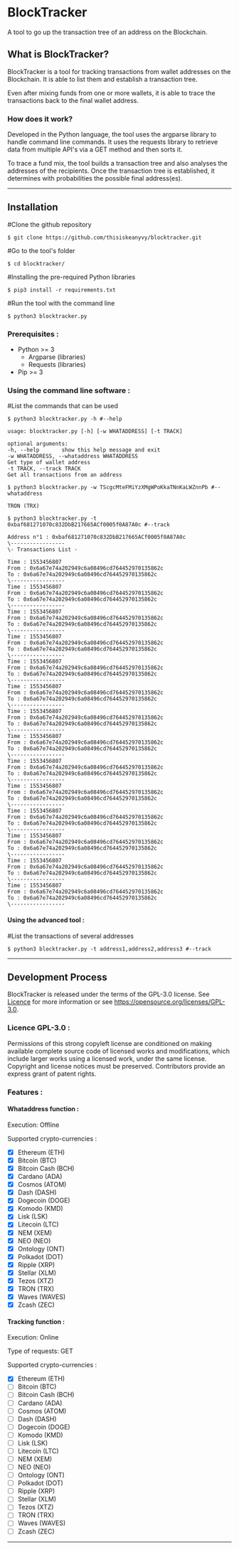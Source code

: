 # BlockTracker
A tool to go up the transaction tree of an address on the Blockchain.

## What is BlockTracker?

BlockTracker is a tool for tracking transactions from wallet addresses on the Blockchain. It is able to list them and establish a transaction tree. 

Even after mixing funds from one or more wallets, it is able to trace the transactions back to the final wallet address.

### How does it work?

Developed in the Python language, the tool uses the argparse library to handle command line commands. It uses the requests library to retrieve data from multiple API's via a GET method and then sorts it.

To trace a fund mix, the tool builds a transaction tree and also analyses the addresses of the recipients. Once the transaction tree is established, it determines with probabilities the possible final address(es).

------

## Installation

#Clone the github repository

```shell
$ git clone https://github.com/thisiskeanyvy/blocktracker.git
```

#Go to the tool's folder

```shell
$ cd blocktracker/
```

#Installing the pre-required Python libraries

```shell
$ pip3 install -r requirements.txt
```

#Run the tool with the command line

```shell
$ python3 blocktracker.py
```

### Prerequisites :

- Python >= 3
  - Argparse (libraries)
  - Requests (libraries)
- Pip >= 3

### Using the command line software :

#List the commands that can be used

```shell
$ python3 blocktracker.py -h #--help 
```

```shell
usage: blocktracker.py [-h] [-w WHATADDRESS] [-t TRACK] 

optional arguments: 
-h, --help       show this help message and exit 
-w WHATADDRESS, --whataddress WHATADDRESS 
Get type of wallet address 
-t TRACK, --track TRACK 
Get all transactions from an address
```

```shell
$ python3 blocktracker.py -w TScgcMteFMiYzXMgWPoKkaTNnKaLWZnnPb #--whataddress
```

```shell
TRON (TRX)
```

```shell
$ python3 blocktracker.py -t 0xbaf681271070c832DbB217665ACf0005f0A87A0c #--track
```

```shell
Address n°1 : 0xbaf681271070c832DbB217665ACf0005f0A87A0c 
\----------------- 
\- Transactions List - 

Time : 1553456807 
From : 0x6a67e74a202949c6a08496cd764452970135862c 
To : 0x6a67e74a202949c6a08496cd764452970135862c 
\----------------- 
Time : 1553456807 
From : 0x6a67e74a202949c6a08496cd764452970135862c 
To : 0x6a67e74a202949c6a08496cd764452970135862c 
\----------------- 
Time : 1553456807 
From : 0x6a67e74a202949c6a08496cd764452970135862c 
To : 0x6a67e74a202949c6a08496cd764452970135862c 
\----------------- 
Time : 1553456807 
From : 0x6a67e74a202949c6a08496cd764452970135862c 
To : 0x6a67e74a202949c6a08496cd764452970135862c 
\----------------- 
Time : 1553456807 
From : 0x6a67e74a202949c6a08496cd764452970135862c 
To : 0x6a67e74a202949c6a08496cd764452970135862c 
\----------------- 
Time : 1553456807 
From : 0x6a67e74a202949c6a08496cd764452970135862c 
To : 0x6a67e74a202949c6a08496cd764452970135862c 
\----------------- 
Time : 1553456807 
From : 0x6a67e74a202949c6a08496cd764452970135862c 
To : 0x6a67e74a202949c6a08496cd764452970135862c 
\----------------- 
Time : 1553456807 
From : 0x6a67e74a202949c6a08496cd764452970135862c 
To : 0x6a67e74a202949c6a08496cd764452970135862c 
\----------------- 
Time : 1553456807 
From : 0x6a67e74a202949c6a08496cd764452970135862c 
To : 0x6a67e74a202949c6a08496cd764452970135862c 
\----------------- 
Time : 1553456807 
From : 0x6a67e74a202949c6a08496cd764452970135862c 
To : 0x6a67e74a202949c6a08496cd764452970135862c 
\----------------- 
Time : 1553456807 
From : 0x6a67e74a202949c6a08496cd764452970135862c 
To : 0x6a67e74a202949c6a08496cd764452970135862c 
\----------------- 
Time : 1553456807 
From : 0x6a67e74a202949c6a08496cd764452970135862c 
To : 0x6a67e74a202949c6a08496cd764452970135862c 
\----------------- 
Time : 1553456807 
From : 0x6a67e74a202949c6a08496cd764452970135862c 
To : 0x6a67e74a202949c6a08496cd764452970135862c 
\----------------- 
Time : 1553456807 
From : 0x6a67e74a202949c6a08496cd764452970135862c 
To : 0x6a67e74a202949c6a08496cd764452970135862c 
\-----------------
```



#### Using the advanced tool :

#List the transactions of several addresses

```shell
$ python3 blocktracker.py -t address1,address2,address3 #--track
```

------

## Development Process

BlockTracker is released under the terms of the GPL-3.0 license. See [Licence](https://github.com/thisiskeanyvy/blocktracker/blob/main/LICENSE) for more information or see https://opensource.org/licenses/GPL-3.0.

### Licence GPL-3.0 :

Permissions of this strong copyleft license are conditioned on making available complete source code of licensed works and modifications, which include larger works using a licensed work, under the same license. Copyright and license notices must be preserved. Contributors provide an express grant of patent rights.

### Features :

#### Whataddress function :

Execution: Offline

Supported crypto-currencies :

- [x] Ethereum (ETH)
- [x] Bitcoin (BTC)
- [x] Bitcoin Cash (BCH)
- [x] Cardano (ADA)
- [x] Cosmos (ATOM)
- [x] Dash (DASH)
- [x] Dogecoin (DOGE)
- [x] Komodo (KMD)
- [x] Lisk (LSK)
- [x] Litecoin (LTC)
- [x] NEM (XEM)
- [x] NEO (NEO)
- [x] Ontology (ONT)
- [x] Polkadot (DOT)
- [x] Ripple (XRP)
- [x] Stellar (XLM)
- [x] Tezos (XTZ)
- [x] TRON (TRX)
- [x] Waves (WAVES)
- [x] Zcash (ZEC)

#### Tracking function :

Execution: Online

Type of requests: GET

Supported crypto-currencies :

- [x] Ethereum (ETH)
- [ ] Bitcoin (BTC)
- [ ] Bitcoin Cash (BCH)
- [ ] Cardano (ADA)
- [ ] Cosmos (ATOM)
- [ ] Dash (DASH)
- [ ] Dogecoin (DOGE)
- [ ] Komodo (KMD)
- [ ] Lisk (LSK)
- [ ] Litecoin (LTC)
- [ ] NEM (XEM)
- [ ] NEO (NEO)
- [ ] Ontology (ONT)
- [ ] Polkadot (DOT)
- [ ] Ripple (XRP)
- [ ] Stellar (XLM)
- [ ] Tezos (XTZ)
- [ ] TRON (TRX)
- [ ] Waves (WAVES)
- [ ] Zcash (ZEC)

------

